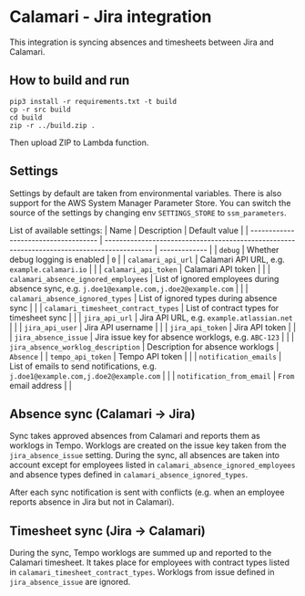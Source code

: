 # Calamari - Jira integration
This integration is syncing absences and timesheets between Jira and Calamari.

## How to build and run
```
pip3 install -r requirements.txt -t build
cp -r src build
cd build
zip -r ../build.zip .
```
Then upload ZIP to Lambda function.

## Settings
Settings by default are taken from environmental variables. There is also support for the AWS System Manager Parameter Store. You can switch the source of the settings by changing env `SETTINGS_STORE` to `ssm_parameters`.

List of available settings:
| Name                                 | Description                                                                                 | Default value |
| ------------------------------------ | ------------------------------------------------------------------------------------------- | ------------- |
| `debug`                              | Whether debug logging is enabled                                                            | `0`           |
| `calamari_api_url`                   | Calamari API URL, e.g. `example.calamari.io`                                                |               |
| `calamari_api_token`                 | Calamari API token                                                                          |               |
| `calamari_absence_ignored_employees` | List of ignored employees during absence sync, e.g. `j.doe1@example.com,j.doe2@example.com` |               |
| `calamari_absence_ignored_types`     | List of ignored types during absence sync                                                   |               |
| `calamari_timesheet_contract_types`  | List of contract types for timesheet sync                                                   |               |
| `jira_api_url`                       | Jira API URL, e.g. `example.atlassian.net`                                                  |               |
| `jira_api_user`                      | Jira API username                                                                           |               |
| `jira_api_token`                     | Jira API token                                                                              |               |
| `jira_absence_issue`                 | Jira issue key for absence worklogs, e.g. `ABC-123`                                         |               |
| `jira_absence_worklog_description`   | Description for absence worklogs                                                            | `Absence`     |
| `tempo_api_token`                    | Tempo API token                                                                             |               |
| `notification_emails`                | List of emails to send notifications, e.g. `j.doe1@example.com,j.doe2@example.com`          |               |
| `notification_from_email`            | `From` email address                                                                        |               |


## Absence sync (Calamari -> Jira)
Sync takes approved absences from Calamari and reports them as worklogs in Tempo. Worklogs are created on the issue key taken from the `jira_absence_issue` setting. During the sync, all absences are taken into account except for employees listed in `calamari_absence_ignored_employees` and absence types defined in `calamari_absence_ignored_types`.

After each sync notification is sent with conflicts (e.g. when an employee reports absence in Jira but not in Calamari).

## Timesheet sync (Jira -> Calamari)
During the sync, Tempo worklogs are summed up and reported to the Calamari timesheet. It takes place for employees with contract types listed in `calamari_timesheet_contract_types`. Worklogs from issue defined in `jira_absence_issue` are ignored.
